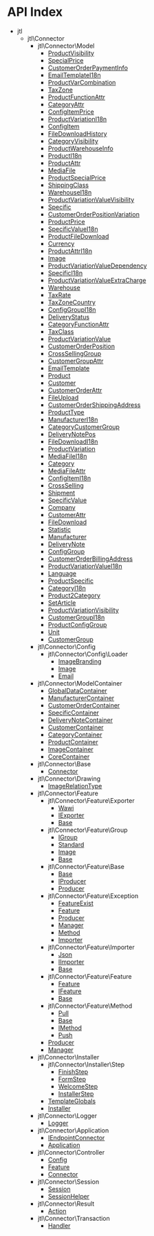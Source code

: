 API Index
=========

* jtl
    * jtl\Connector
        * jtl\Connector\Model
            * [ProductVisibility](jtl-Connector-Model-ProductVisibility.md)
            * [SpecialPrice](jtl-Connector-Model-SpecialPrice.md)
            * [CustomerOrderPaymentInfo](jtl-Connector-Model-CustomerOrderPaymentInfo.md)
            * [EmailTemplateI18n](jtl-Connector-Model-EmailTemplateI18n.md)
            * [ProductVarCombination](jtl-Connector-Model-ProductVarCombination.md)
            * [TaxZone](jtl-Connector-Model-TaxZone.md)
            * [ProductFunctionAttr](jtl-Connector-Model-ProductFunctionAttr.md)
            * [CategoryAttr](jtl-Connector-Model-CategoryAttr.md)
            * [ConfigItemPrice](jtl-Connector-Model-ConfigItemPrice.md)
            * [ProductVariationI18n](jtl-Connector-Model-ProductVariationI18n.md)
            * [ConfigItem](jtl-Connector-Model-ConfigItem.md)
            * [FileDownloadHistory](jtl-Connector-Model-FileDownloadHistory.md)
            * [CategoryVisibility](jtl-Connector-Model-CategoryVisibility.md)
            * [ProductWarehouseInfo](jtl-Connector-Model-ProductWarehouseInfo.md)
            * [ProductI18n](jtl-Connector-Model-ProductI18n.md)
            * [ProductAttr](jtl-Connector-Model-ProductAttr.md)
            * [MediaFile](jtl-Connector-Model-MediaFile.md)
            * [ProductSpecialPrice](jtl-Connector-Model-ProductSpecialPrice.md)
            * [ShippingClass](jtl-Connector-Model-ShippingClass.md)
            * [WarehouseI18n](jtl-Connector-Model-WarehouseI18n.md)
            * [ProductVariationValueVisibility](jtl-Connector-Model-ProductVariationValueVisibility.md)
            * [Specific](jtl-Connector-Model-Specific.md)
            * [CustomerOrderPositionVariation](jtl-Connector-Model-CustomerOrderPositionVariation.md)
            * [ProductPrice](jtl-Connector-Model-ProductPrice.md)
            * [SpecificValueI18n](jtl-Connector-Model-SpecificValueI18n.md)
            * [ProductFileDownload](jtl-Connector-Model-ProductFileDownload.md)
            * [Currency](jtl-Connector-Model-Currency.md)
            * [ProductAttrI18n](jtl-Connector-Model-ProductAttrI18n.md)
            * [Image](jtl-Connector-Model-Image.md)
            * [ProductVariationValueDependency](jtl-Connector-Model-ProductVariationValueDependency.md)
            * [SpecificI18n](jtl-Connector-Model-SpecificI18n.md)
            * [ProductVariationValueExtraCharge](jtl-Connector-Model-ProductVariationValueExtraCharge.md)
            * [Warehouse](jtl-Connector-Model-Warehouse.md)
            * [TaxRate](jtl-Connector-Model-TaxRate.md)
            * [TaxZoneCountry](jtl-Connector-Model-TaxZoneCountry.md)
            * [ConfigGroupI18n](jtl-Connector-Model-ConfigGroupI18n.md)
            * [DeliveryStatus](jtl-Connector-Model-DeliveryStatus.md)
            * [CategoryFunctionAttr](jtl-Connector-Model-CategoryFunctionAttr.md)
            * [TaxClass](jtl-Connector-Model-TaxClass.md)
            * [ProductVariationValue](jtl-Connector-Model-ProductVariationValue.md)
            * [CustomerOrderPosition](jtl-Connector-Model-CustomerOrderPosition.md)
            * [CrossSellingGroup](jtl-Connector-Model-CrossSellingGroup.md)
            * [CustomerGroupAttr](jtl-Connector-Model-CustomerGroupAttr.md)
            * [EmailTemplate](jtl-Connector-Model-EmailTemplate.md)
            * [Product](jtl-Connector-Model-Product.md)
            * [Customer](jtl-Connector-Model-Customer.md)
            * [CustomerOrderAttr](jtl-Connector-Model-CustomerOrderAttr.md)
            * [FileUpload](jtl-Connector-Model-FileUpload.md)
            * [CustomerOrderShippingAddress](jtl-Connector-Model-CustomerOrderShippingAddress.md)
            * [ProductType](jtl-Connector-Model-ProductType.md)
            * [ManufacturerI18n](jtl-Connector-Model-ManufacturerI18n.md)
            * [CategoryCustomerGroup](jtl-Connector-Model-CategoryCustomerGroup.md)
            * [DeliveryNotePos](jtl-Connector-Model-DeliveryNotePos.md)
            * [FileDownloadI18n](jtl-Connector-Model-FileDownloadI18n.md)
            * [ProductVariation](jtl-Connector-Model-ProductVariation.md)
            * [MediaFileI18n](jtl-Connector-Model-MediaFileI18n.md)
            * [Category](jtl-Connector-Model-Category.md)
            * [MediaFileAttr](jtl-Connector-Model-MediaFileAttr.md)
            * [ConfigItemI18n](jtl-Connector-Model-ConfigItemI18n.md)
            * [CrossSelling](jtl-Connector-Model-CrossSelling.md)
            * [Shipment](jtl-Connector-Model-Shipment.md)
            * [SpecificValue](jtl-Connector-Model-SpecificValue.md)
            * [Company](jtl-Connector-Model-Company.md)
            * [CustomerAttr](jtl-Connector-Model-CustomerAttr.md)
            * [FileDownload](jtl-Connector-Model-FileDownload.md)
            * [Statistic](jtl-Connector-Model-Statistic.md)
            * [Manufacturer](jtl-Connector-Model-Manufacturer.md)
            * [DeliveryNote](jtl-Connector-Model-DeliveryNote.md)
            * [ConfigGroup](jtl-Connector-Model-ConfigGroup.md)
            * [CustomerOrderBillingAddress](jtl-Connector-Model-CustomerOrderBillingAddress.md)
            * [ProductVariationValueI18n](jtl-Connector-Model-ProductVariationValueI18n.md)
            * [Language](jtl-Connector-Model-Language.md)
            * [ProductSpecific](jtl-Connector-Model-ProductSpecific.md)
            * [CategoryI18n](jtl-Connector-Model-CategoryI18n.md)
            * [Product2Category](jtl-Connector-Model-Product2Category.md)
            * [SetArticle](jtl-Connector-Model-SetArticle.md)
            * [ProductVariationVisibility](jtl-Connector-Model-ProductVariationVisibility.md)
            * [CustomerGroupI18n](jtl-Connector-Model-CustomerGroupI18n.md)
            * [ProductConfigGroup](jtl-Connector-Model-ProductConfigGroup.md)
            * [Unit](jtl-Connector-Model-Unit.md)
            * [CustomerGroup](jtl-Connector-Model-CustomerGroup.md)
        * jtl\Connector\Config
            * jtl\Connector\Config\Loader
                * [ImageBranding](jtl-Connector-Config-Loader-ImageBranding.md)
                * [Image](jtl-Connector-Config-Loader-Image.md)
                * [Email](jtl-Connector-Config-Loader-Email.md)
        * jtl\Connector\ModelContainer
            * [GlobalDataContainer](jtl-Connector-ModelContainer-GlobalDataContainer.md)
            * [ManufacturerContainer](jtl-Connector-ModelContainer-ManufacturerContainer.md)
            * [CustomerOrderContainer](jtl-Connector-ModelContainer-CustomerOrderContainer.md)
            * [SpecificContainer](jtl-Connector-ModelContainer-SpecificContainer.md)
            * [DeliveryNoteContainer](jtl-Connector-ModelContainer-DeliveryNoteContainer.md)
            * [CustomerContainer](jtl-Connector-ModelContainer-CustomerContainer.md)
            * [CategoryContainer](jtl-Connector-ModelContainer-CategoryContainer.md)
            * [ProductContainer](jtl-Connector-ModelContainer-ProductContainer.md)
            * [ImageContainer](jtl-Connector-ModelContainer-ImageContainer.md)
            * [CoreContainer](jtl-Connector-ModelContainer-CoreContainer.md)
        * jtl\Connector\Base
            * [Connector](jtl-Connector-Base-Connector.md)
        * jtl\Connector\Drawing
            * [ImageRelationType](jtl-Connector-Drawing-ImageRelationType.md)
        * jtl\Connector\Feature
            * jtl\Connector\Feature\Exporter
                * [Wawi](jtl-Connector-Feature-Exporter-Wawi.md)
                * [IExporter](jtl-Connector-Feature-Exporter-IExporter.md)
                * [Base](jtl-Connector-Feature-Exporter-Base.md)
            * jtl\Connector\Feature\Group
                * [IGroup](jtl-Connector-Feature-Group-IGroup.md)
                * [Standard](jtl-Connector-Feature-Group-Standard.md)
                * [Image](jtl-Connector-Feature-Group-Image.md)
                * [Base](jtl-Connector-Feature-Group-Base.md)
            * jtl\Connector\Feature\Base
                * [Base](jtl-Connector-Feature-Base-Base.md)
                * [IProducer](jtl-Connector-Feature-Base-IProducer.md)
                * [Producer](jtl-Connector-Feature-Base-Producer.md)
            * jtl\Connector\Feature\Exception
                * [FeatureExist](jtl-Connector-Feature-Exception-FeatureExist.md)
                * [Feature](jtl-Connector-Feature-Exception-Feature.md)
                * [Producer](jtl-Connector-Feature-Exception-Producer.md)
                * [Manager](jtl-Connector-Feature-Exception-Manager.md)
                * [Method](jtl-Connector-Feature-Exception-Method.md)
                * [Importer](jtl-Connector-Feature-Exception-Importer.md)
            * jtl\Connector\Feature\Importer
                * [Json](jtl-Connector-Feature-Importer-Json.md)
                * [IImporter](jtl-Connector-Feature-Importer-IImporter.md)
                * [Base](jtl-Connector-Feature-Importer-Base.md)
            * jtl\Connector\Feature\Feature
                * [Feature](jtl-Connector-Feature-Feature-Feature.md)
                * [IFeature](jtl-Connector-Feature-Feature-IFeature.md)
                * [Base](jtl-Connector-Feature-Feature-Base.md)
            * jtl\Connector\Feature\Method
                * [Pull](jtl-Connector-Feature-Method-Pull.md)
                * [Base](jtl-Connector-Feature-Method-Base.md)
                * [IMethod](jtl-Connector-Feature-Method-IMethod.md)
                * [Push](jtl-Connector-Feature-Method-Push.md)
            * [Producer](jtl-Connector-Feature-Producer.md)
            * [Manager](jtl-Connector-Feature-Manager.md)
        * jtl\Connector\Installer
            * jtl\Connector\Installer\Step
                * [FinishStep](jtl-Connector-Installer-Step-FinishStep.md)
                * [FormStep](jtl-Connector-Installer-Step-FormStep.md)
                * [WelcomeStep](jtl-Connector-Installer-Step-WelcomeStep.md)
                * [InstallerStep](jtl-Connector-Installer-Step-InstallerStep.md)
            * [TemplateGlobals](jtl-Connector-Installer-TemplateGlobals.md)
            * [Installer](jtl-Connector-Installer-Installer.md)
        * jtl\Connector\Logger
            * [Logger](jtl-Connector-Logger-Logger.md)
        * jtl\Connector\Application
            * [IEndpointConnector](jtl-Connector-Application-IEndpointConnector.md)
            * [Application](jtl-Connector-Application-Application.md)
        * jtl\Connector\Controller
            * [Config](jtl-Connector-Controller-Config.md)
            * [Feature](jtl-Connector-Controller-Feature.md)
            * [Connector](jtl-Connector-Controller-Connector.md)
        * jtl\Connector\Session
            * [Session](jtl-Connector-Session-Session.md)
            * [SessionHelper](jtl-Connector-Session-SessionHelper.md)
        * jtl\Connector\Result
            * [Action](jtl-Connector-Result-Action.md)
        * jtl\Connector\Transaction
            * [Handler](jtl-Connector-Transaction-Handler.md)

